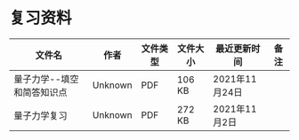 # 复习资料

文件名|作者|文件类型|文件大小|最近更新时间|备注
---|---|---|---|---|---
量子力学--填空和简答知识点|Unknown|PDF|106 KB|2021年11月24日
量子力学复习|Unknown|PDF|272 KB|2021年11月2日